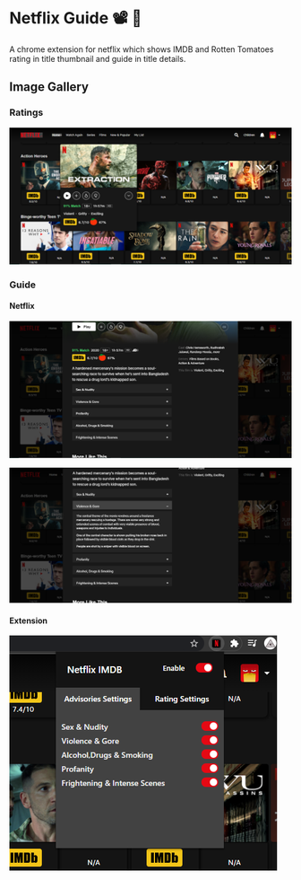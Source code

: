 
# Netflix Guide 📽 🍿

A chrome extension for netflix which shows IMDB and Rotten Tomatoes rating in title thumbnail and guide in title details.


## Image Gallery
### Ratings 
![App Screenshot](https://github.com/gagancodes2002/netflix-guide/raw/main/readme/scr_1.png)
### Guide
#### Netflix
![App Screenshot](https://github.com/gagancodes2002/netflix-guide/raw/main/readme/scr_2.png)

![App Screenshot](https://github.com/gagancodes2002/netflix-guide/raw/main/readme/scr_3.png)
 #### Extension
![App Screenshot](https://github.com/gagancodes2002/netflix-guide/raw/main/readme/scr_4.png)

 

